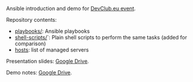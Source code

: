 Ansible introduction and demo for [DevClub.eu event](http://www.devclub.eu/2013/09/11/september-meetup/).

Repository contents:

 * [playbooks/](src/tip/playbooks): Ansible playbooks
 * [shell-scripts/](src/tip/shell-scripts)`: Plain shell scripts to perform the same tasks (added for comparison)
 * [hosts](src/tip/hosts): list of managed servers

Presentation slides: [Google Drive](https://docs.google.com/presentation/d/1cuCulEiCITwdh9z-OOwHU-To7OuzTP17C9iE_8JcsS0/edit?usp=sharing).

Demo notes: [Google Drive](https://docs.google.com/document/d/1v6nspv2OcYQ1HSae8vzBrkw4BXJVhaFsheXmfcfB69U/edit?usp=sharing).
